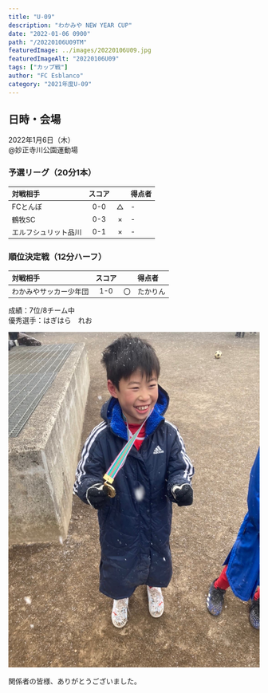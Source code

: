 ```yaml
---
title: "U-09"
description: "わかみや NEW YEAR CUP"
date: "2022-01-06 0900"
path: "/20220106U09TM"
featuredImage: ../images/20220106U09.jpg
featuredImageAlt: "20220106U09"
tags: ["カップ戦"]
author: "FC Esblanco"
category: "2021年度U-09"
---
```


## 日時・会場

2022年1月6日（木）<br>
@妙正寺川公園運動場

### 予選リーグ（20分1本）

| 対戦相手| スコア |   | 得点者  |
|:----|:------:|:-:|:--------|
| FCとんぼ | 0-0 | △ |-|
| 鶴牧SC | 0-3 | × |-|
| エルフシュリット品川 | 0-1 | × |-|

### 順位決定戦（12分ハーフ）

| 対戦相手| スコア |   | 得点者  |
|:----|:------:|:-:|:--------|
| わかみやサッカー少年団 | 1-0 | 〇 |たかりん|

成績：7位/8チーム中<br>
優秀選手：はぎはら　れお

![20220106U09](../images/20220106U09B.jpg "U09TM")


関係者の皆様、ありがとうございました。